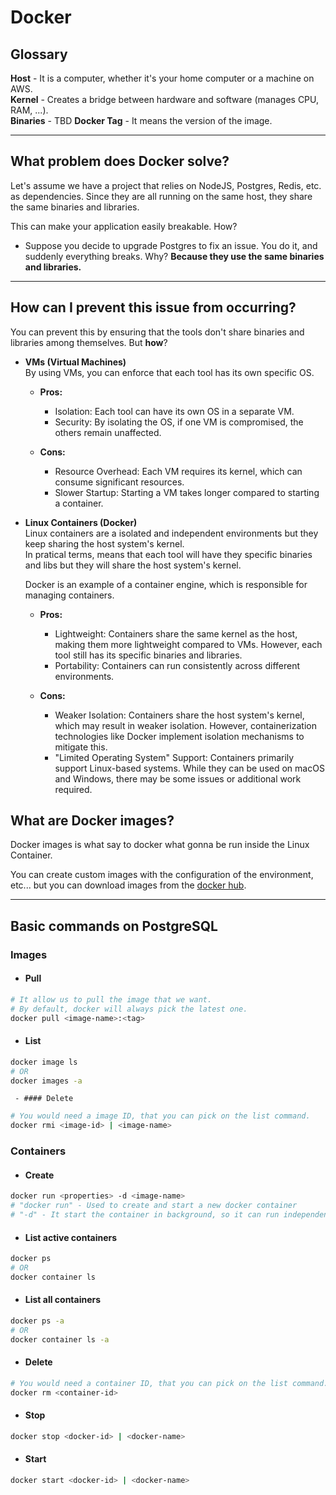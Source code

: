 # Docker

## Glossary

**Host** - It is a computer, whether it's your home computer or a machine on AWS.  
**Kernel** - Creates a bridge between hardware and software (manages CPU, RAM, ...).  
**Binaries** - TBD
**Docker Tag** - It means the version of the image.

---

## What problem does Docker solve?

Let's assume we have a project that relies on NodeJS, Postgres, Redis, etc. as dependencies. Since they are all running on the same host, they share the same binaries and libraries.

This can make your application easily breakable. How? 
- Suppose you decide to upgrade Postgres to fix an issue. You do it, and suddenly everything breaks. Why? **Because they use the same binaries and libraries.**

---

## How can I prevent this issue from occurring?

You can prevent this by ensuring that the tools don't share binaries and libraries among themselves. But **how**?

- **VMs (Virtual Machines)**  
  By using VMs, you can enforce that each tool has its own specific OS.   

    - **Pros:** 
      - Isolation: Each tool can have its own OS in a separate VM.
      - Security: By isolating the OS, if one VM is compromised, the others remain unaffected.

    - **Cons:**
      - Resource Overhead: Each VM requires its kernel, which can consume significant resources.
      - Slower Startup: Starting a VM takes longer compared to starting a container. 

- **Linux Containers (Docker)**  
  Linux containers are a isolated and independent environments but they keep sharing the host system's kernel.  
  In pratical terms, means that each tool will have they specific binaries and libs but they will share the host system's kernel.  
  
  Docker is an example of a container engine, which is responsible for managing containers. 

    - **Pros:** 
      - Lightweight: Containers share the same kernel as the host, making them more lightweight compared to VMs. However, each tool still has its specific binaries and libraries.
      - Portability: Containers can run consistently across different environments.

    - **Cons:**
      - Weaker Isolation: Containers share the host system's kernel, which may result in weaker isolation. However, containerization technologies like Docker implement isolation mechanisms to mitigate this.
      - "Limited Operating System" Support: Containers primarily support Linux-based systems. While they can be used on macOS and Windows, there may be some issues or additional work required.

## What are Docker images?
Docker images is what say to docker what gonna be run inside the Linux Container. 
 
You can create custom images with the configuration of the environment, etc... but you can download images from the [docker hub](https://hub.docker.com/).  

---

## Basic commands on PostgreSQL

### Images
  - #### Pull
  
  ```sh
  # It allow us to pull the image that we want.
  # By default, docker will always pick the latest one. 
  docker pull <image-name>:<tag>
  ```
  
  - #### List
  
  ```sh
  docker image ls
  # OR
  docker images -a
  ```
  
     - #### Delete 

  ```sh
  # You would need a image ID, that you can pick on the list command.
  docker rmi <image-id> | <image-name>
  ```

### Containers
  - #### Create

  ```sh 
  docker run <properties> -d <image-name>
  # "docker run" - Used to create and start a new docker container
  # "-d" - It start the container in background, so it can run independently.
  ```

  - #### List active containers

  ```sh
  docker ps 
  # OR 
  docker container ls
  ```

  - #### List all containers

  ```sh
  docker ps -a
  # OR 
  docker container ls -a
  ```

   - #### Delete 

  ```sh
  # You would need a container ID, that you can pick on the list command.
  docker rm <container-id>
  ```

  - #### Stop
  ```sh
  docker stop <docker-id> | <docker-name>
  ```

  - #### Start
  ```sh
  docker start <docker-id> | <docker-name>
  ```
